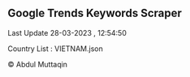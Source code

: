 

## Google Trends Keywords Scraper 
 
Last Update 28-03-2023 , 12:54:50

Country List :
VIETNAM.json



© Abdul Muttaqin 
